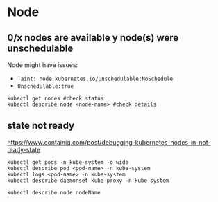 # Node

## 0/x nodes are available y node(s) were unschedulable
Node might have issues:
- `Taint: node.kubernetes.io/unschedulable:NoSchedule`
- `Unschedulable:true`
```
kubectl get nodes #check status
kubectl describe node <node-name> #check details
```

## state not ready
https://www.containiq.com/post/debugging-kubernetes-nodes-in-not-ready-state
```
kubectl get pods -n kube-system -o wide
kubectl describe pod <pod-name> -n kube-system
kubectl logs <pod-name> -n kube-system
kubectl describe daemonset kube-proxy -n kube-system

kubectl describe node nodeName
```
